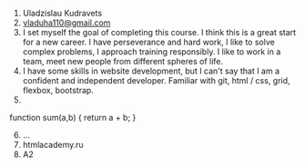 1.	Uladzislau Kudravets
2.	vladuha110@gmail.com
3.	I set myself the goal of completing this course. I think this is a great start for a new career. I have perseverance and hard work, I like to solve complex problems, I approach training responsibly. I like to work in a team, meet new people from different spheres of life.
4.	I have some skills in website development, but I can't say that I am a confident and independent developer. Familiar with git, html / css, grid, flexbox, bootstrap.
5.	
  function sum(a,b) {
    return a + b;
  }
  
6.	...
7.	htmlacademy.ru
8. A2
